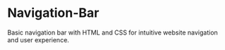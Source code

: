 # Navigation-Bar
Basic navigation bar with HTML and CSS for intuitive website navigation and user experience.
